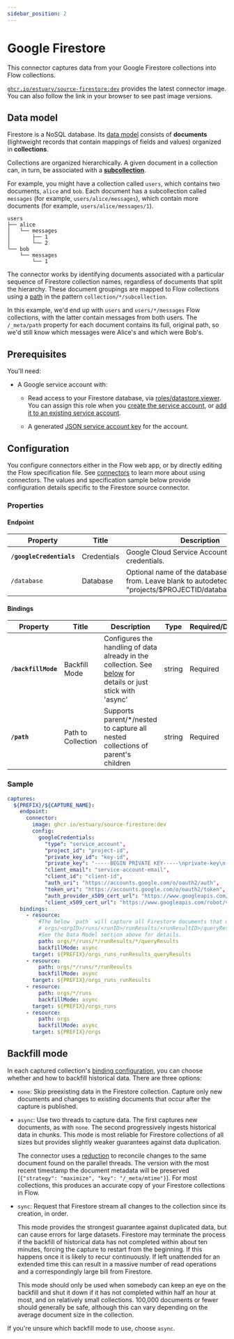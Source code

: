 ```yaml
---
sidebar_position: 2
---
```

# Google Firestore

This connector captures data from your Google Firestore collections into Flow collections.

[`ghcr.io/estuary/source-firestore:dev`](https://ghcr.io/estuary/source-firestore:dev) provides the latest connector image. You can also follow the link in your browser to see past image versions.

## Data model

Firestore is a NoSQL database. Its [data model](https://firebase.google.com/docs/firestore/data-model) consists of **documents** (lightweight records that contain mappings of fields and values) organized in **collections**.

Collections are organized hierarchically. A given document in a collection can, in turn, be associated with a **[subcollection](https://firebase.google.com/docs/firestore/data-model#subcollections)**.

For example, you might have a collection called `users`, which contains two documents, `alice` and `bob`.
Each document has a subcollection called `messages` (for example, `users/alice/messages`), which contain more documents (for example, `users/alice/messages/1`).

```console
users
├── alice
│   └── messages
│       ├── 1
│       └── 2
└── bob
    └── messages
        └── 1
```

The connector works by identifying documents associated with a particular sequence of Firestore collection names,
regardless of documents that split the hierarchy.
These document groupings are mapped to Flow collections using a [path](#bindings) in the pattern `collection/*/subcollection`.

In this example, we'd end up with `users` and `users/*/messages` Flow collections, with the latter contain messages from both users.
The `/_meta/path` property for each document contains its full, original path, so we'd still know which messages were Alice's and which were Bob's.

## Prerequisites

You'll need:

* A Google service account with:

    * Read access to your Firestore database, via [roles/datastore.viewer](https://cloud.google.com/datastore/docs/access/iam).
    You can assign this role when you [create the service account](https://cloud.google.com/iam/docs/creating-managing-service-accounts#creating), or [add it to an existing service account](https://cloud.google.com/iam/docs/granting-changing-revoking-access#single-role).

    * A generated [JSON service account key](https://cloud.google.com/iam/docs/creating-managing-service-account-keys#creating) for the account.

## Configuration

You configure connectors either in the Flow web app, or by directly editing the Flow specification file.
See [connectors](../../../concepts/connectors.md#using-connectors) to learn more about using connectors. The values and specification sample below provide configuration details specific to the Firestore source connector.

### Properties

#### Endpoint

| Property | Title | Description | Type | Required/Default |
|---|---|---|---|---|
| **`/googleCredentials`** | Credentials | Google Cloud Service Account JSON credentials. | string | Required |
| `/database` | Database | Optional name of the database to capture from. Leave blank to autodetect. Typically &quot;projects&#x2F;&#x24;PROJECTID&#x2F;databases&#x2F;(default)&quot;. | string |  |

#### Bindings

| Property | Title | Description | Type | Required/Default |
|---|---|---|---|---|
| **`/backfillMode`** | Backfill Mode | Configures the handling of data already in the collection. See [below](#backfill-mode) for details or just stick with &#x27;async&#x27; | string | Required |
| **`/path`** | Path to Collection | Supports parent&#x2F;&#x2A;&#x2F;nested to capture all nested collections of parent&#x27;s children | string | Required |

### Sample

```yaml
captures:
  ${PREFIX}/${CAPTURE_NAME}:
    endpoint:
      connector:
        image: ghcr.io/estuary/source-firestore:dev
        config:
          googleCredentials:
            "type": "service_account",
            "project_id": "project-id",
            "private_key_id": "key-id",
            "private_key": "-----BEGIN PRIVATE KEY-----\nprivate-key\n-----END PRIVATE KEY-----\n",
            "client_email": "service-account-email",
            "client_id": "client-id",
            "auth_uri": "https://accounts.google.com/o/oauth2/auth",
            "token_uri": "https://accounts.google.com/o/oauth2/token",
            "auth_provider_x509_cert_url": "https://www.googleapis.com/oauth2/v1/certs",
            "client_x509_cert_url": "https://www.googleapis.com/robot/v1/metadata/x509/service-account-email"
    bindings:
      - resource:
          #The below `path` will capture all Firestore documents that match the pattern
          #`orgs/<orgID>/runs/<runID>/runResults/<runResultID>/queryResults`.
          #See the Data Model section above for details.
          path: orgs/*/runs/*/runResults/*/queryResults
          backfillMode: async
        target: ${PREFIX}/orgs_runs_runResults_queryResults
      - resource:
          path: orgs/*/runs/*/runResults
          backfillMode: async
        target: ${PREFIX}/orgs_runs_runResults
      - resource:
          path: orgs/*/runs
          backfillMode: async
        target: ${PREFIX}/orgs_runs
      - resource:
          path: orgs
          backfillMode: async
        target: ${PREFIX}/orgs
```

## Backfill mode

In each captured collection's [binding configuration](#bindings), you can choose whether and how to backfill historical data.
There are three options:

* `none`: Skip preexisting data in the Firestore collection. Capture only new documents and changes to existing documents that occur after the capture is published.

* `async`: Use two threads to capture data. The first captures new documents, as with `none`.
The second progressively ingests historical data in chunks. This mode is most reliable for Firestore collections of all sizes but provides slightly weaker guarantees against data duplication.

   The connector uses a [reduction](../../../concepts/schemas.md#reductions) to reconcile changes to the same document found on the parallel threads.
   The version with the most recent timestamp the document metadata will be preserved (`{"strategy": "maximize", "key": "/_meta/mtime"}`). For most collections, this produces an accurate copy of your Firestore collections in Flow.

* `sync`: Request that Firestore stream all changes to the collection since its creation, in order.

   This mode provides the strongest guarantee against duplicated data, but can cause errors for large datasets.
   Firestore may terminate the process if the backfill of historical data has not completed within about ten minutes, forcing the capture to restart from the beginning.
   If this happens once it is likely to recur continuously. If left unattended for an extended time this can result in a massive number of read operations and a correspondingly large bill from Firestore.

   This mode should only be used when somebody can keep an eye on the backfill and shut it down if it has not completed within half an hour at most, and on relatively small collections.
   100,000 documents or fewer should generally be safe, although this can vary depending on the average document size in the collection.

If you're unsure which backfill mode to use, choose `async`.